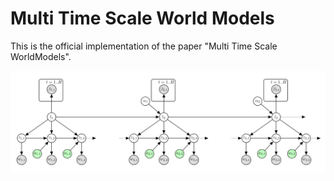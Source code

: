 # Multi Time Scale World Models

This is the official implementation of the paper "Multi Time Scale WorldModels".

![](images/2023-07-14-13-54-04.png)

